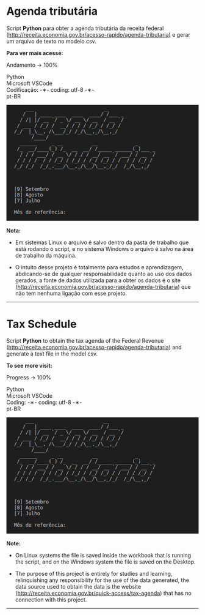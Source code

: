 # Agenda tributária

Script <strong>Python</strong> para obter a agenda tributária da receita federal (http://receita.economia.gov.br/acesso-rapido/agenda-tributaria) e gerar um arquivo de texto no modelo csv.

<strong>Para ver mais acesse:</strong>

Andamento -> 100% 

Python</br>
Microsoft VSCode</br>
Codificação: -&lowast;- coding: utf-8 -&lowast;-</br>
pt-BR</br>

![agenda-tributaria](https://github.com/alpdias/agenda-tributaria-python/blob/master/img/agenda-tributaria.png)

<strong>Nota:</strong> 

  *   Em sistemas Linux o arquivo é salvo dentro da pasta de trabalho que está rodando o script, e no sistema Windows o arquivo é salvo na área de trabalho da máquina.
  
  *   O intuito desse projeto é totalmente para estudos e aprendizagem, abdicando-se de qualquer responsabilidade quanto ao uso dos dados gerados, a fonte de dados utilizada para a obter os dados é o site (http://receita.economia.gov.br/acesso-rapido/agenda-tributaria) que não tem nenhuma ligação com esse projeto.

--------------------------------------------------------------------------------------------------------------

# Tax Schedule

Script <strong>Python</strong> to obtain the tax agenda of the Federal Revenue (http://receita.economia.gov.br/acesso-rapido/agenda-tributaria) and generate a text file in the model csv.

<strong>To see more visit:</strong>

Progress -> 100%

Python</br>
Microsoft VSCode</br>
Coding: -&lowast;- coding: utf-8 -&lowast;-</br>
pt-BR</br>

![agenda-tributaria](https://github.com/alpdias/agenda-tributaria-python/blob/master/img/agenda-tributaria.png)

<strong>Note:</strong> 

  *   On Linux systems the file is saved inside the workbook that is running the script, and on the Windows system the file is saved on the Desktop.
  
  *   The purpose of this project is entirely for studies and learning, relinquishing any responsibility for the use of the data generated, the data source used to obtain the data is the website (http://receita.economia.gov.br/quick-access/tax-agenda) that has no connection with this project.
  
---------------------------------------------------------------------------------------------------------------
